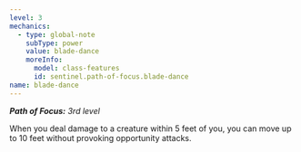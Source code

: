 ```yaml
---
level: 3
mechanics:
  - type: global-note
    subType: power
    value: blade-dance
    moreInfo:
      model: class-features
      id: sentinel.path-of-focus.blade-dance
name: blade-dance
---
```

_**Path of Focus:** 3rd level_
When you deal damage to a creature within 5 feet of you, you can move up to 10 feet without provoking opportunity attacks.
